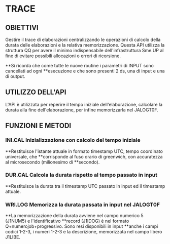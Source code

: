 # TRACE

## OBIETTIVI
 Gestire il trace di elaborazioni centralizzando le operazioni di calcolo della durata delle
 elaborazioni e la relativa memorizzazione. Questa API utilizza la struttura QQ per avere
 il minimo indispensabile dell'infrastruttura Sme.UP al fine di evitare possibili allocazioni
 o errori di ricorsione.

**Si ricorda che come tutte le nuove routine i parametri di INPUT sono cancellati ad ogni
**esecuzione e che sono presenti 2 ds, una di input e una di output.


## UTILIZZO DELL'API
 L'API è utilizzata per reperire il tempo iniziale dell'elaborazione, calcolare la durata
 alla fine dell'elaborazione, per infine memorizzarla nel JALOGT0F.


## FUNZIONI E METODI

### INI.CAL   Inizializzazione con calcolo del tempo iniziale
**Restituisce l'istante attuale in formato timestamp UTC, tempo coordinato universale, che
**corrisponde al fuso orario di greenwich, con accuratezza al microsecondo (milionesimo di
**secondo).

### DUR.CAL   Calcola la durata rispetto al tempo passato in input
**Restituisce la durata tra il timestamp UTC passato in input ed il timestamp attuale.

### WRI.LOG   Memorizza la durata passata in input nel JALOGT0F
**La memorizzazione della durata avviene nel campo numerico 5 (J1NUM5) e l'identificativo
**record (J1IDOG) è nel formato Q+numerojob+progressivo. Sono resi disponibili in input
**anche i campi codici 1-2-3, i numeri 1-2-3 e la descrizione, memorizzata nel campo libero J1LIBE.
